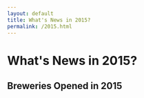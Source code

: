 ```yaml
---
layout: default
title: What's News in 2015?
permalink: /2015.html
---
```



# What's News in 2015?


## Breweries Opened in 2015





